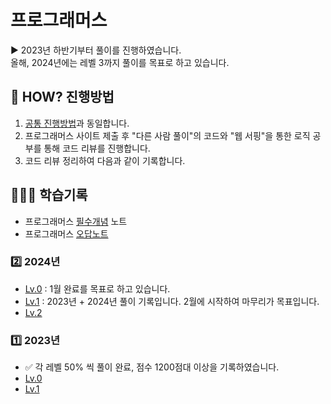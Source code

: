 # 프로그래머스

▶️ 2023년 하반기부터 풀이를 진행하였습니다. <br/> 올해, 2024년에는 레벨 3까지 풀이를 목표로 하고 있습니다.

## 🤔 HOW? 진행방법

1. [공통 진행방법](/README.md)과 동일합니다.
2. 프로그래머스 사이트 제출 후 "다른 사람 풀이"의 코드와 "웹 서핑"을 통한 로직 공부를 통해 코드 리뷰를 진행합니다.
3. 코드 리뷰 정리하여 다음과 같이 기록합니다.

## 👩🏻‍💻 학습기록

- 프로그래머스 [필수개념](/프로그래머스/studyNote-프로그래머스.md) 노트
- 프로그래머스 [오답노트](/프로그래머스/reviewNote-프로그래머스.md)

### 2️⃣ 2024년

- [Lv.0](/프로그래머스/0/) : 1월 완료를 목표로 하고 있습니다.
- [Lv.1](/프로그래머스/Lv.1/) : 2023년 + 2024년 풀이 기록입니다. 2월에 시작하여 마무리가 목표입니다.
- [Lv.2](/프로그래머스/Lv.2/)

### 1️⃣ 2023년

- ✅ 각 레벨 50% 씩 풀이 완료, 점수 1200점대 이상을 기록하였습니다.
- [Lv.0](/프로그래머스/Lv.0/)
- [Lv.1](/프로그래머스/Lv.1/)
